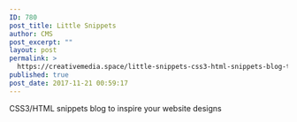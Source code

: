 ```yaml
---
ID: 780
post_title: Little Snippets
author: CMS
post_excerpt: ""
layout: post
permalink: >
  https://creativemedia.space/little-snippets-css3-html-snippets-blog-to-inspire-your-website-designs/
published: true
post_date: 2017-11-21 00:59:17
---
```

CSS3/HTML snippets blog to inspire your website designs